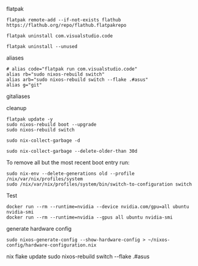 flatpak
```
flatpak remote-add --if-not-exists flathub https://flathub.org/repo/flathub.flatpakrepo

flatpak uninstall com.visualstudio.code

flatpak uninstall --unused
```

aliases
```
# alias code="flatpak run com.visualstudio.code"
alias rb="sudo nixos-rebuild switch"
alias arb="sudo nixos-rebuild switch --flake .#asus"
alias g="git"
```
gitaliases

cleanup 
```
flatpak update -y
sudo nixos-rebuild boot --upgrade
sudo nixos-rebuild switch

sudo nix-collect-garbage -d

sudo nix-collect-garbage --delete-older-than 30d

```


To remove all but the most recent boot entry run: 

```
sudo nix-env --delete-generations old --profile /nix/var/nix/profiles/system 
sudo /nix/var/nix/profiles/system/bin/switch-to-configuration switch
```

Test
```
docker run --rm --runtime=nvidia --device nvidia.com/gpu=all ubuntu nvidia-smi
docker run --rm --runtime=nvidia --gpus all ubuntu nvidia-smi
```

generate hardware config

```
sudo nixos-generate-config --show-hardware-config > ~/nixos-config/hardware-configuration.nix
```

nix flake update
sudo nixos-rebuild switch --flake .#asus